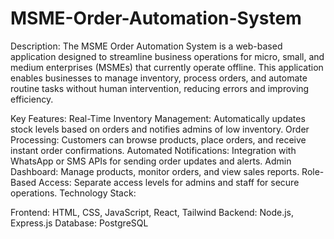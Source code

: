 # MSME-Order-Automation-System
Description:
The MSME Order Automation System is a web-based application designed to streamline business operations for micro, small, and medium enterprises (MSMEs) that currently operate offline. This application enables businesses to manage inventory, process orders, and automate routine tasks without human intervention, reducing errors and improving efficiency.

Key Features:
Real-Time Inventory Management: Automatically updates stock levels based on orders and notifies admins of low inventory.
Order Processing: Customers can browse products, place orders, and receive instant order confirmations.
Automated Notifications: Integration with WhatsApp or SMS APIs for sending order updates and alerts.
Admin Dashboard: Manage products, monitor orders, and view sales reports.
Role-Based Access: Separate access levels for admins and staff for secure operations.
Technology Stack:

Frontend: HTML, CSS, JavaScript, React, Tailwind
Backend: Node.js, Express.js
Database: PostgreSQL
